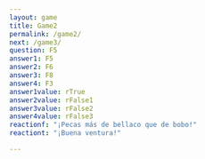 ```yaml
---
layout: game
title: Game2
permalink: /game2/
next: /game3/
question: F5
answer1: F5
answer2: F6
answer3: F8
answer4: F3
answer1value: rTrue
answer2value: rFalse1
answer3value: rFalse2
answer4value: rFalse3
reactionf: "¡Pecas más de bellaco que de bobo!"
reactiont: "¡Buena ventura!"

---
```


